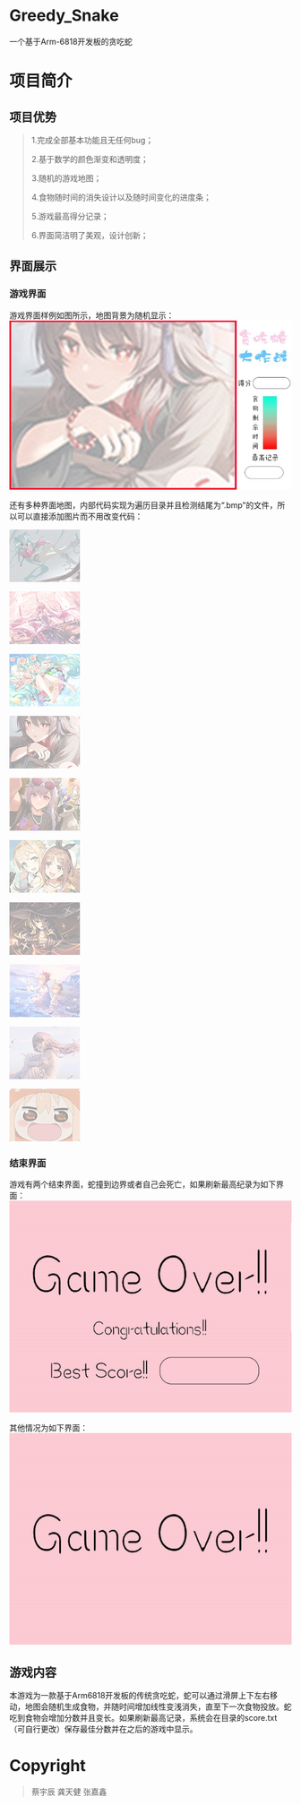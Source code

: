 # Greedy_Snake
一个基于Arm-6818开发板的贪吃蛇

# 项目简介
## 项目优势

> 1.完成全部基本功能且无任何bug；
>
> 
>
> 2.基于数学的颜色渐变和透明度；
>
> 
>
> 3.随机的游戏地图；
>
> 
>
> 4.食物随时间的消失设计以及随时间变化的进度条；
>
> 
>
> 5.游戏最高得分记录；
>
> 
>
> 6.界面简洁明了美观，设计创新；

## 界面展示

### 游戏界面

游戏界面样例如图所示，地图背景为随机显示：
![image](others/Sample.jpg)

还有多种界面地图，内部代码实现为遍历目录并且检测结尾为“.bmp”的文件，所以可以直接添加图片而不用改变代码：

![image](pictures/chuyin.bmp)

![image](pictures/chuyin2.bmp)

![image](pictures/chuying1.bmp)

![image](pictures/hutao.bmp)

![image](pictures/keqing.bmp)

![image](pictures/laisha.bmp)

![image](pictures/megumin.bmp)

![image](pictures/xiaogong.bmp)

![image](pictures/nanmeng.bmp)

![image](pictures/xiaomai.bmp)

### 结束界面

游戏有两个结束界面，蛇撞到边界或者自己会死亡，如果刷新最高纪录为如下界面：
![image](pictures/best_score.bmp)

其他情况为如下界面：
![image](pictures/game_over.bmp)

## 游戏内容

本游戏为一款基于Arm6818开发板的传统贪吃蛇，蛇可以通过滑屏上下左右移动，地图会随机生成食物，并随时间增加线性变浅消失，直至下一次食物投放。蛇吃到食物会增加分数并且变长。如果刷新最高记录，系统会在目录的score.txt（可自行更改）保存最佳分数并在之后的游戏中显示。


# Copyright
> 蔡宇辰
> 龚天健
> 张嘉鑫